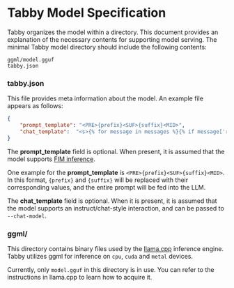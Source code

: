 # Tabby Model Specification

Tabby organizes the model within a directory. This document provides an explanation of the necessary contents for supporting model serving.
The minimal Tabby model directory should include the following contents:

```
ggml/model.gguf
tabby.json
```

### tabby.json

This file provides meta information about the model. An example file appears as follows:

```json
{
    "prompt_template": "<PRE>{prefix}<SUF>{suffix}<MID>",
    "chat_template":  "<s>{% for message in messages %}{% if message['role'] == 'user' %}{{ '[INST] ' + message['content'] + ' [/INST]' }}{% elif message['role'] == 'assistant' %}{{ message['content'] + '</s> ' }}{% endif %}{% endfor %}",
}
```

The **prompt_template** field is optional. When present, it is assumed that the model supports [FIM inference](https://arxiv.org/abs/2207.14255).

One example for the **prompt_template** is `<PRE>{prefix}<SUF>{suffix}<MID>`. In this format, `{prefix}` and `{suffix}` will be replaced with their corresponding values, and the entire prompt will be fed into the LLM.

The **chat_template** field is optional. When it is present, it is assumed that the model supports an instruct/chat-style interaction, and can be passed to `--chat-model`.

### ggml/

This directory contains binary files used by the [llama.cpp](https://github.com/ggerganov/llama.cpp) inference engine. Tabby utilizes ggml for inference on `cpu`, `cuda` and `metal` devices.

Currently, only `model.gguf` in this directory is in use. You can refer to the instructions in llama.cpp to learn how to acquire it.
